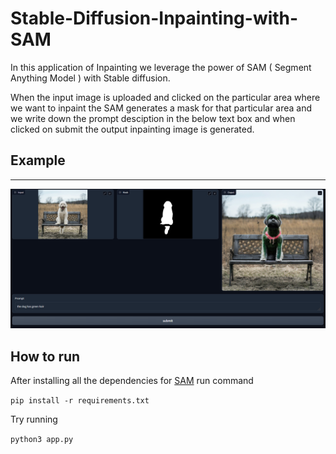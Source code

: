# Stable-Diffusion-Inpainting-with-SAM


In this application of Inpainting we leverage the power of SAM ( Segment Anything Model ) with Stable diffusion.

When the input image is uploaded and clicked on the particular area where we want to inpaint the SAM generates a mask for that particular area and we write down the prompt desciption in the below text box and when clicked on submit the output inpainting image is generated.


## Example
----
![Demo Example](./images/output_img.png)

## How to run
After installing all the dependencies for [SAM](https://github.com/facebookresearch/segment-anything) run command

```pip install -r requirements.txt```

Try running

```python3 app.py```
